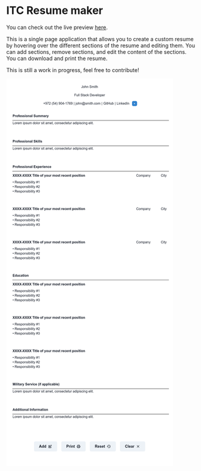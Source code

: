 # ITC Resume maker

You can check out the live preview [here](https://golannnnn.github.io/itc_resume/).

This is a single page application that allows you to create a custom resume by hovering over the different sections of the resume and editing them. You can add sections, remove sections, and edit the content of the sections. You can download and print the resume.

This is still a work in progress, feel free to contribute!

![website preview](/screenshot.png)
